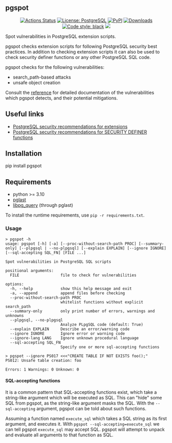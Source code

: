 ## pgspot
<p align="center">
  <a href="https://github.com/timescale/pgspot/actions"><img alt="Actions Status" src="https://github.com/timescale/pgspot/workflows/Test/badge.svg"></a>
  <a href="https://github.com/timescale/pgspot/blob/main/LICENSE"><img alt="License: PostgreSQL" src="https://img.shields.io/github/license/timescale/pgspot"></a>
  <a href="https://pypi.org/project/pgspot/"><img alt="PyPI" src="https://img.shields.io/pypi/v/pgspot"></a>
  <a href="https://pepy.tech/project/pgspot"><img alt="Downloads" src="https://pepy.tech/badge/pgspot"></a>
  <a href="https://github.com/psf/black"><img alt="Code style: black" src="https://img.shields.io/badge/code%20style-black-000000.svg"></a>
  <a href="https://www.bestpractices.dev/projects/8009"><img src="https://www.bestpractices.dev/projects/8009/badge"></a>
</p>

Spot vulnerabilities in PostgreSQL extension scripts.

pgspot checks extension scripts for following PostgreSQL security best
practices. In addition to checking extension scripts it can also be
used to check security definer functions or any other PostgreSQL SQL code.

pgspot checks for the following vulnerabilities:
- search_path-based attacks
- unsafe object creation

Consult the [reference] for detailed documentation of the vulnerabilities which
pgspot detects, and their potential mitigations.

[reference]: https://github.com/timescale/pgspot/blob/main/REFERENCE.md

## Useful links
- [PostgreSQL security recommendations for extensions](https://www.postgresql.org/docs/current/extend-extensions.html#EXTEND-EXTENSIONS-SECURITY)
- [PostgreSQL security recommendations for SECURITY DEFINER functions](https://www.postgresql.org/docs/current/sql-createfunction.html#SQL-CREATEFUNCTION-SECURITY)

## Installation

pip install pgspot

## Requirements

- python >= 3.10
- [pglast](https://github.com/lelit/pglast)
- [libpg_query](https://github.com/pganalyze/libpg_query) (through pglast)

To install the runtime requirements, use `pip -r requirements.txt`.


### Usage

```
> pgspot -h
usage: pgspot [-h] [-a] [--proc-without-search-path PROC] [--summary-only] [--plpgsql | --no-plpgsql] [--explain EXPLAIN] [--ignore IGNORE] [--sql-accepting SQL_FN] [FILE ...]

Spot vulnerabilities in PostgreSQL SQL scripts

positional arguments:
  FILE                  file to check for vulnerabilities

options:
  -h, --help            show this help message and exit
  -a, --append          append files before checking
  --proc-without-search-path PROC
                        whitelist functions without explicit search_path
  --summary-only        only print number of errors, warnings and unknowns
  --plpgsql, --no-plpgsql
                        Analyze PLpgSQL code (default: True)
  --explain EXPLAIN     Describe an error/warning code
  --ignore IGNORE       Ignore error or warning code
  --ignore-lang LANG    Ignore unknown procedural language
  --sql-accepting SQL_FN
                        Specify one or more sql-accepting functions
```

```
> pgspot --ignore PS017 <<<"CREATE TABLE IF NOT EXISTS foo();"
PS012: Unsafe table creation: foo

Errors: 1 Warnings: 0 Unknown: 0
```

#### SQL-accepting functions

It is a common pattern that SQL-accepting functions exist, which take a
string-like argument which will be executed as SQL. This can "hide" some SQL
from pgspot, as the string-like argument masks the SQL. With the
`--sql-accepting` argument, pgspot can be told about such functions.

Assuming a function named `execute_sql` which takes a SQL string as its first
argument, and executes it. With `pgspot --sql-accepting=execute_sql` we can
tell pgspot `execute_sql` may accept SQL. pgspot will attempt to unpack and
evaluate all arguments to that function as SQL.
